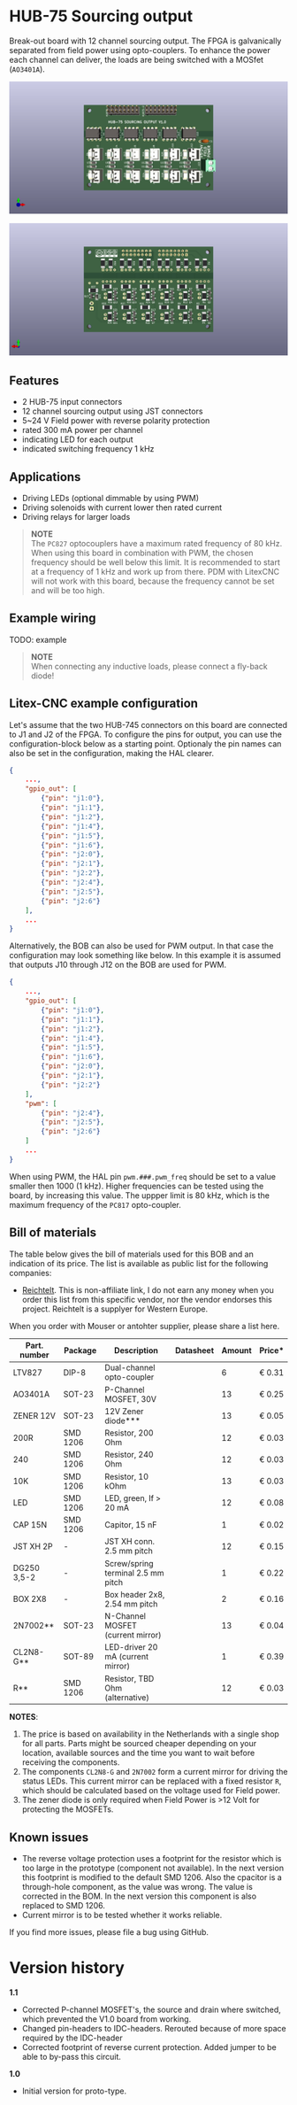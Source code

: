 # HUB-75 Sourcing output 
Break-out board with 12 channel sourcing output. The FPGA is galvanically separated from field power using opto-couplers. To enhance the power each channel can deliver, the loads are being switched with a MOSfet (`AO3401A`). 

![PCB front](images/hub75_sourcing_output_front.png)

![PCB back](images/hub75_sourcing_output_back.png)

## Features

- 2 HUB-75 input connectors
- 12 channel sourcing output using JST connectors
- 5\~24 V Field power with reverse polarity protection
- rated 300 mA power per channel
- indicating LED for each output
- indicated switching frequency 1 kHz

## Applications

- Driving LEDs (optional dimmable by using PWM)
- Driving solenoids with current lower then rated current
- Driving relays for larger loads 

> **NOTE** <br> The `PC827` optocouplers have a maximum rated frequency of 80 kHz. When using this board in combination with PWM, the chosen frequency should be well below this limit. It is recommended to start at a frequency of 1 kHz and work up from there. PDM with LitexCNC will not work with this board, because the frequency cannot be set and will be too high. 

## Example wiring

TODO: example

> **NOTE** <br> When connecting any inductive loads, please connect a fly-back diode!

## Litex-CNC example configuration
Let's assume that the two HUB-745 connectors on this board are connected to J1 and J2 of the FPGA. To configure the pins for output, you can use the configuration-block below as a starting point. Optionaly the pin names can also be set in the configuration, making the HAL clearer.

``` json
{
    ...,
    "gpio_out": [
        {"pin": "j1:0"},
        {"pin": "j1:1"},
        {"pin": "j1:2"},
        {"pin": "j1:4"},
        {"pin": "j1:5"},
        {"pin": "j1:6"},
        {"pin": "j2:0"},
        {"pin": "j2:1"},
        {"pin": "j2:2"},
        {"pin": "j2:4"},
        {"pin": "j2:5"},
        {"pin": "j2:6"}
    ],
    ...
}
```

Alternatively, the BOB can also be used for PWM output. In that case the configuration may look something like below. In this example it is assumed that outputs J10 through J12 on the BOB are used for PWM.

``` json
{
    ...,
    "gpio_out": [
        {"pin": "j1:0"},
        {"pin": "j1:1"},
        {"pin": "j1:2"},
        {"pin": "j1:4"},
        {"pin": "j1:5"},
        {"pin": "j1:6"},
        {"pin": "j2:0"},
        {"pin": "j2:1"},
        {"pin": "j2:2"}
    ],
    "pwm": [
        {"pin": "j2:4"},
        {"pin": "j2:5"},
        {"pin": "j2:6"}
    ]
    ...
}
```

When using PWM, the HAL pin `pwm.###.pwm_freq` should be set to a value smaller then 1000 (1 kHz). Higher frequencies can be tested using the board, by increasing this value. The uppper limit is 80 kHz, which is the maximum frequency of the `PC817` opto-coupler. 

## Bill of materials

The table below gives the bill of materials used for this BOB and an indication of its price. The list is available as public list for the following companies:
* [Reichtelt](https://www.reichelt.de/my/1997628). This is non-affiliate link, I do not earn any money when you order this list from this specific vendor, nor the vendor endorses this project. Reichtelt is a supplyer for Western Europe.

When you order with Mouser or antohter supplier, please share a list here.

| Part. number | Package   | Description                        | Datasheet | Amount | Price*  |
|--------------|-----------|------------------------------------|-----------|--------|---------|
| LTV827       | DIP-8     | Dual-channel opto-coupler          |           | 6      | € 0.31  |
| AO3401A      | SOT-23    | P-Channel MOSFET, 30V              |           | 13     | € 0.25  |
| ZENER 12V    | SOT-23    | 12V Zener diode***                 |           | 13     | € 0.05  |
| 200R         | SMD 1206  | Resistor, 200 Ohm                  |           | 12     | € 0.03  |
| 240          | SMD 1206  | Resistor, 240 Ohm                  |           | 12     | € 0.03  |
| 10K          | SMD 1206  | Resistor, 10 kOhm                  |           | 13     | € 0.03  |
| LED          | SMD 1206  | LED, green, If > 20 mA             |           | 12     | € 0.08  |
| CAP 15N      | SMD 1206  | Capitor, 15 nF                     |           | 1      | € 0.02  |
| JST XH 2P    | -         | JST XH conn. 2.5 mm pitch          |           | 12     | € 0.15  |
| DG250 3,5-2  | -         | Screw/spring terminal 2.5 mm pitch |           | 1      | € 0.22  |
| BOX 2X8      | -         | Box header 2x8, 2.54 mm pitch      |           | 2      | € 0.16  |
| 2N7002**     | SOT-23    | N-Channel MOSFET (current mirror)  |           | 13     | € 0.04  |
| CL2N8-G**    | SOT-89    | LED-driver 20 mA (current mirror)  |           | 1      | € 0.39  |
| R**          | SMD 1206  | Resistor, TBD Ohm (alternative)    |           | 12     | € 0.03  |

**NOTES**: 
1. The price is based on availability in the Netherlands with a single shop for all parts. Parts might be sourced cheaper depending on your location, available sources and the time you want to wait before receiving the components.
2. The components `CL2N8-G` and `2N7002` form a current mirror for driving the status LEDs. This current mirror can be replaced with a fixed resistor `R`, which should be calculated based on the voltage used for Field power.
3. The zener diode is only required when Field Power is >12 Volt for protecting the MOSFETs.

## Known issues

- The reverse voltage protection uses a footprint for the resistor which is too large in the prototype (component not available). In the next version this footprint is modified to the default SMD 1206. Also the cpacitor is a through-hole component, as the value was wrong. The value is corrected in the BOM. In the next version this component is also replaced to SMD 1206.
- Current mirror is to be tested whether it works reliable.

If you find more issues, please file a bug using GitHub.

# Version history

**1.1**
* Corrected P-channel MOSFET's, the source and drain where switched, which prevented the V1.0 board from working. 
* Changed pin-headers to IDC-headers. Rerouted because of more space required by the IDC-header
* Corrected footprint of reverse current protection. Added jumper to be able to by-pass this circuit. 

**1.0**
* Initial version for proto-type.
